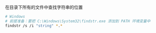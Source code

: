 在目录下所有的文件中查找字符串的位置

```bash
# Windows
# 前提准备：要把 C:\Windows\System32\findstr.exe 添加到 PATH 环境变量中
findstr /s /i "string" *.*
```
